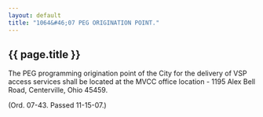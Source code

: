 ```yaml
---
layout: default 
title: "1064&#46;07 PEG ORIGINATION POINT."
---
```


{{ page.title }}
----------------

The PEG programming origination point of the City for the delivery of
VSP access services shall be located at the MVCC office location - 1195
Alex Bell Road, Centerville, Ohio 45459.

(Ord. 07-43. Passed 11-15-07.)
